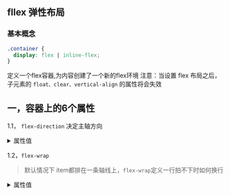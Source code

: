 ## fllex 弹性布局
### 基本概念
```css
.container {
  display: flex | inline-flex;
}
```

定义一个flex容器,为内容创建了一个新的flex环境 注意：当设置 flex 布局之后，子元素的 `float、clear、vertical-align` 的属性将会失效

## 一，容器上的6个属性

1.1， `flex-direction` 决定主轴方向
<details><summary>属性值</summary>
<p>

* row（默认值）：主轴为水平方向，起点在左端。
* row-reverse：主轴为水平方向，起点在右端。
* column：主轴为垂直方向，起点在上沿。
* column-reverse：主轴为垂直方向，起点在下沿
</p>
</details>

1.2，`flex-wrap`
> 默认情况下 item都排在一条轴线上，`flex-wrap`定义一行拍不下时如何换行

<details><summary>属性值</summary>
<p>

* nowrap:（默认）不换行。
* wrap: 第一行在上方。
* wrap-reverse: 第一行在下方。
</p>
</details>
